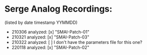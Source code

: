 # Serge Analog Recordings:

(listed by date timestamp YYMMDD)

- 210306    analyzed: [x] "SMAI-Patch-01"
- 210321    analyzed: [x] "SMAI-Patch-03"
- 210322    analyzed: [ ] I don't have the parameters file for this one?
- 220118    analyzed: [x] "SMAI-Patch-02"
